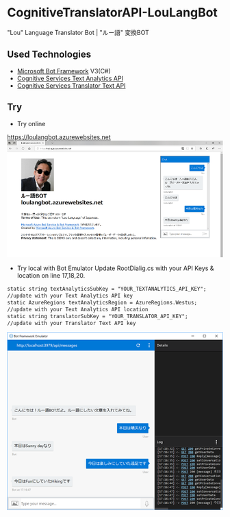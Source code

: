# CognitiveTranslatorAPI-LouLangBot

"Lou" Language Translator Bot | "ルー語" 変換BOT

## Used Technologies
- [Microsoft Bot Framework](https://dev.botframework.com/) V3(C#)
- [Cognitive Services Text Analytics API](https://azure.microsoft.com/ja-jp/services/cognitive-services/text-analytics/)
- [Cognitive Services Translator Text API](https://azure.microsoft.com/ja-jp/services/cognitive-services/translator-text-api/)

## Try
- Try online

https://loulangbot.azurewebsites.net
![](img/LouLangBotWeb.PNG)

- Try local with Bot Emulator
Update RootDialig.cs with your API Keys & location on line 17,18,20.

```
static string textAnalyticsSubKey = "YOUR_TEXTANALYTICS_API_KEY"; //update with your Text Analytics API key
static AzureRegions textAnalyticsRegion = AzureRegions.Westus;    //update with your Text Analytics API location
static string translatorSubKey = "YOUR_TRANSLATOR_API_KEY";       //update with your Translator Text API key
```
        
![](img/LouLangBotEmulator.PNG)
